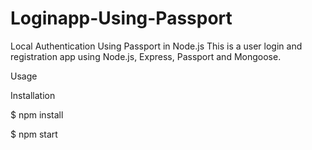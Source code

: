 # Loginapp-Using-Passport
Local Authentication Using Passport in Node.js
This is a user login and registration app using Node.js, Express, Passport and Mongoose.

Usage

Installation


$ npm install

$ npm start
